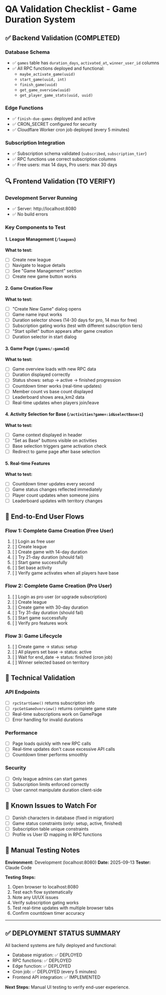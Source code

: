 # QA Validation Checklist - Game Duration System

## ✅ Backend Validation (COMPLETED)

### Database Schema
- ✅ `games` table has `duration_days`, `activated_at`, `winner_user_id` columns  
- ✅ All RPC functions deployed and functional:
  - `maybe_activate_game(uuid)` 
  - `start_game(uuid, int)`
  - `finish_game(uuid)`
  - `get_game_overview(uuid)`
  - `get_player_game_stats(uuid, uuid)`

### Edge Functions  
- ✅ `finish-due-games` deployed and active
- ✅ CRON_SECRET configured for security
- ✅ Cloudflare Worker cron job deployed (every 5 minutes)

### Subscription Integration
- ✅ Subscription schema validated (`subscribed`, `subscription_tier`)
- ✅ RPC functions use correct subscription columns
- ✅ Free users: max 14 days, Pro users: max 30 days

## 🔍 Frontend Validation (TO VERIFY)

### Development Server Running
- ✅ Server: http://localhost:8080
- ✅ No build errors

### Key Components to Test

#### 1. League Management (`/leagues`)
**What to test:**
- [ ] Create new league
- [ ] Navigate to league details
- [ ] See "Game Management" section
- [ ] Create new game button works

#### 2. Game Creation Flow
**What to test:**
- [ ] "Create New Game" dialog opens
- [ ] Game name input works
- [ ] Duration selector shows (14-30 days for pro, 14 max for free)
- [ ] Subscription gating works (test with different subscription tiers)
- [ ] "Start spillet" button appears after game creation
- [ ] Duration selector in start dialog

#### 3. Game Page (`/games/:gameId`)
**What to test:**
- [ ] Game overview loads with new RPC data
- [ ] Duration displayed correctly
- [ ] Status shows: setup → active → finished progression
- [ ] Countdown timer works (real-time updates)
- [ ] Member count vs base count displayed
- [ ] Leaderboard shows area_km2 data
- [ ] Real-time updates when players join/leave

#### 4. Activity Selection for Base (`/activities?game=:id&selectBase=1`)
**What to test:**  
- [ ] Game context displayed in header
- [ ] "Set as Base" buttons visible on activities
- [ ] Base selection triggers game activation check
- [ ] Redirect to game page after base selection

#### 5. Real-time Features
**What to test:**
- [ ] Countdown timer updates every second
- [ ] Game status changes reflected immediately
- [ ] Player count updates when someone joins
- [ ] Leaderboard updates with territory changes

## 🧪 End-to-End User Flows

### Flow 1: Complete Game Creation (Free User)
1. [ ] Login as free user
2. [ ] Create league
3. [ ] Create game with 14-day duration
4. [ ] Try 21-day duration (should fail)
5. [ ] Start game successfully
6. [ ] Set base activity
7. [ ] Verify game activates when all players have base

### Flow 2: Complete Game Creation (Pro User)  
1. [ ] Login as pro user (or upgrade subscription)
2. [ ] Create league
3. [ ] Create game with 30-day duration
4. [ ] Try 31-day duration (should fail)
5. [ ] Start game successfully
6. [ ] Verify pro features work

### Flow 3: Game Lifecycle
1. [ ] Create game → status: setup
2. [ ] All players set base → status: active
3. [ ] Wait for end_date → status: finished (cron job)
4. [ ] Winner selected based on territory

## 🔧 Technical Validation

### API Endpoints
- [ ] `rpcStartGame()` returns subscription info
- [ ] `rpcGetGameOverview()` returns complete game state  
- [ ] Real-time subscriptions work on GamePage
- [ ] Error handling for invalid durations

### Performance
- [ ] Page loads quickly with new RPC calls
- [ ] Real-time updates don't cause excessive API calls
- [ ] Countdown timer performs smoothly

### Security
- [ ] Only league admins can start games
- [ ] Subscription limits enforced correctly
- [ ] User cannot manipulate duration client-side

## 🚨 Known Issues to Watch For
- [ ] Danish characters in database (fixed in migration)
- [ ] Game status constraints (only: setup, active, finished)
- [ ] Subscription table unique constraints
- [ ] Profile vs User ID mapping in RPC functions

## 📝 Manual Testing Notes

**Environment:** Development (localhost:8080)
**Date:** 2025-09-13
**Tester:** Claude Code

**Testing Steps:**
1. Open browser to localhost:8080
2. Test each flow systematically
3. Note any UI/UX issues
4. Verify subscription gating works
5. Test real-time updates with multiple browser tabs
6. Confirm countdown timer accuracy

---

## ✅ DEPLOYMENT STATUS SUMMARY

All backend systems are fully deployed and functional:
- Database migration: ✅ DEPLOYED
- RPC functions: ✅ DEPLOYED  
- Edge function: ✅ DEPLOYED
- Cron job: ✅ DEPLOYED (every 5 minutes)
- Frontend API integration: ✅ IMPLEMENTED

**Next Steps:** Manual UI testing to verify end-user experience.
